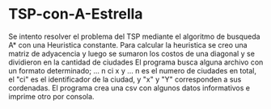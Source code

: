 # TSP-con-A-Estrella
Se intento resolver el problema del TSP mediante el algoritmo de busqueda A* con una Heuristica constante.
Para calcular la heuristica se creo una matriz de adyacencia y luego se sumaron los costos de una diagonal y se dividieron en la cantidad de ciudades
El programa busca alguna archivo con un formato determinado;
...
n
ci x y
...
n es el numero de ciudades en total, el "ci" es el identificador de la ciudad, y "x" y "Y" corresponden a sus cordenadas.
El programa crea una csv con algunos datos informativos e imprime otro por consola.
